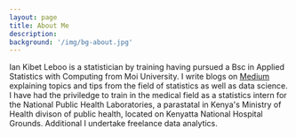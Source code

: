 ```yaml
---
layout: page
title: About Me
description:
background: '/img/bg-about.jpg'
---
```


Ian Kibet Leboo is a statistician by training having pursued a Bsc in Applied Statistics with Computing from Moi University. 
I write blogs on [Medium](/https://medium.com/@Statistician_Leboo) explaining topics and tips from the field of statistics as well as data science.
I have had the priviledge to train in the medical field as a statistics intern for the National Public Health Laboratories, a parastatal in Kenya's Ministry of Health divison of public health, located on Kenyatta National Hospital Grounds.
Additional I undertake freelance data analytics.